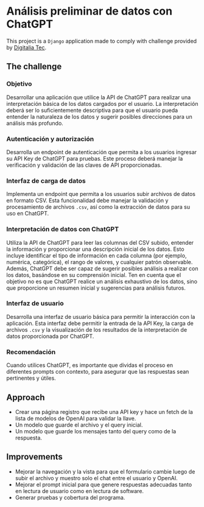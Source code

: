 # Análisis preliminar de datos con ChatGPT

This project is a `Django` application made to comply with challenge provided
by [Digitalia Tec](https://digitaliatec.com/).

## The challenge

### Objetivo

Desarrollar una aplicación que utilice la API de ChatGPT para realizar una interpretación básica de los datos cargados
por el usuario.
La interpretación deberá ser lo suficientemente descriptiva para que el usuario pueda entender la naturaleza de los
datos y sugerir posibles direcciones para un análisis más profundo.

### Autenticación y autorización

Desarrolla un endpoint de autenticación que permita a los usuarios ingresar su API Key de ChatGPT para pruebas.
Este proceso deberá manejar la verificación y validación de las claves de API proporcionadas.

### Interfaz de carga de datos

Implementa un endpoint que permita a los usuarios subir archivos de datos en formato CSV. Esta funcionalidad debe
manejar la validación y procesamiento de archivos `.csv`, así como la extracción de datos para su uso en ChatGPT.

### Interpretación de datos con ChatGPT

Utiliza la API de ChatGPT para leer las columnas del CSV subido, entender la información y proporcionar una descripción
inicial de los datos.
Esto incluye identificar el tipo de información en cada columna (por ejemplo, numérica, categórica), el rango de
valores, y cualquier patrón observable.
Además, ChatGPT debe ser capaz de sugerir posibles análisis a realizar con los datos, basándose en su comprensión
inicial.
Ten en cuenta que el objetivo no es que ChatGPT realice un análisis exhaustivo de los
datos, sino que proporcione un resumen inicial y sugerencias para análisis futuros.

### Interfaz de usuario

Desarrolla una interfaz de usuario básica para permitir la interacción con la aplicación.
Esta interfaz debe permitir la entrada de la API Key, la carga de archivos `.csv` y la visualización de los resultados
de la interpretación de datos proporcionada por ChatGPT.

### Recomendación

Cuando utilices ChatGPT, es importante que dividas el proceso en diferentes prompts con contexto, para asegurar que las
respuestas sean pertinentes y útiles.

## Approach

- Crear una página registro que recibe una API key y hace un fetch de la lista de modelos de OpenAI para validar la
  llave.
- Un modelo que guarde el archivo y el query inicial.
- Un modelo que guarde los mensajes tanto del query como de la respuesta.

## Improvements

- Mejorar la navegación y la vista para que el formulario cambie luego de subir el archivo y muestro solo el chat entre
  el usuario y OpenAI.
- Mejorar el prompt inicial para que genere respuestas adecuadas tanto en lectura de usuario como en lectura de
  software.
- Generar pruebas y cobertura del programa.

